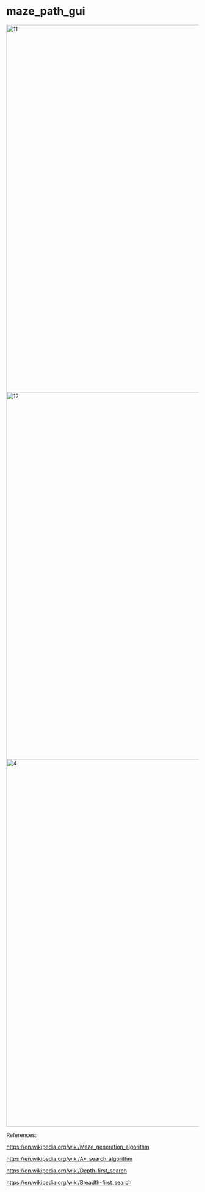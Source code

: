 # maze_path_gui

<img width="960" alt="11" src="https://user-images.githubusercontent.com/95737827/164995596-08e9195a-3573-4467-b06c-5dc844ffa984.PNG">

<img width="960" alt="12" src="https://user-images.githubusercontent.com/95737827/164995612-824cf11d-1625-493e-97d8-6e9cdc21e9ef.PNG">

<img width="960" alt="4" src="https://user-images.githubusercontent.com/95737827/164995708-767ffce7-30ce-4c32-b824-5b25bd5c014e.PNG">










References:

https://en.wikipedia.org/wiki/Maze_generation_algorithm

https://en.wikipedia.org/wiki/A*_search_algorithm

https://en.wikipedia.org/wiki/Depth-first_search

https://en.wikipedia.org/wiki/Breadth-first_search
